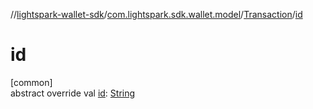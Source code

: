//[lightspark-wallet-sdk](../../../index.md)/[com.lightspark.sdk.wallet.model](../index.md)/[Transaction](index.md)/[id](id.md)

# id

[common]\
abstract override val [id](id.md): [String](https://kotlinlang.org/api/latest/jvm/stdlib/kotlin/-string/index.html)
